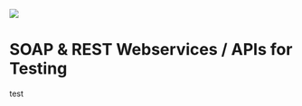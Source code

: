 ![](https://raw.githubusercontent.com/u1i/yoisho/master/resources/yoisho-logo.png)

# SOAP & REST Webservices / APIs for Testing

test